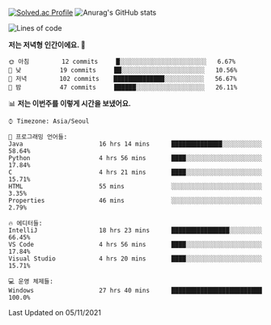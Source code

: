 

<!--
**PungwonLee/PungwonLee** is a ✨ _special_ ✨ repository because its `README.md` (this file) appears on your GitHub profile.

Here are some ideas to get you started:

- 🔭 I’m currently working on ...
- 🌱 I’m currently learning ...
- 👯 I’m looking to collaborate on ...
- 🤔 I’m looking for help with ...
- 💬 Ask me about ...
- 📫 How to reach me: ...
- 😄 Pronouns: ...
- ⚡ Fun fact: ...
-->
[![Solved.ac Profile](http://mazassumnida.wtf/api/v2/generate_badge?boj=vnddnjs00)](https://solved.ac/vnddnjs00/)
![Anurag's GitHub stats](https://github-readme-stats.vercel.app/api?username=PungwonLee&show_icons=true&theme=radical)
<!--START_SECTION:waka-->
![Lines of code](https://img.shields.io/badge/%EC%A0%80%EB%8A%94%20%EC%97%AC%ED%83%9C%EA%B9%8C%EC%A7%80%20-75803%20%EC%A4%84%EC%9D%98%20%EC%BD%94%EB%93%9C%EB%A5%BC%20%EC%9E%91%EC%84%B1%ED%96%88%EC%96%B4%EC%9A%94.-blue)

**저는 저녁형 인간이에요. 🦉** 

```text
🌞 아침         12 commits     █░░░░░░░░░░░░░░░░░░░░░░░░   6.67% 
🌆 낮　         19 commits     ██░░░░░░░░░░░░░░░░░░░░░░░   10.56% 
🌃 저녁         102 commits    ██████████████░░░░░░░░░░░   56.67% 
🌙 밤　         47 commits     ██████░░░░░░░░░░░░░░░░░░░   26.11%

```


📊 **저는 이번주를 이렇게 시간을 보냈어요.** 

```text
⌚︎ Timezone: Asia/Seoul

💬 프로그래밍 언어들: 
Java                     16 hrs 14 mins      ██████████████░░░░░░░░░░░   58.64% 
Python                   4 hrs 56 mins       ████░░░░░░░░░░░░░░░░░░░░░   17.84% 
C                        4 hrs 21 mins       ████░░░░░░░░░░░░░░░░░░░░░   15.71% 
HTML                     55 mins             ░░░░░░░░░░░░░░░░░░░░░░░░░   3.35% 
Properties               46 mins             ░░░░░░░░░░░░░░░░░░░░░░░░░   2.79%

🔥 에디터들: 
IntelliJ                 18 hrs 23 mins      ████████████████░░░░░░░░░   66.45% 
VS Code                  4 hrs 56 mins       ████░░░░░░░░░░░░░░░░░░░░░   17.84% 
Visual Studio            4 hrs 20 mins       ████░░░░░░░░░░░░░░░░░░░░░   15.71%

💻 운영 체제들: 
Windows                  27 hrs 40 mins      █████████████████████████   100.0%

```


 Last Updated on 05/11/2021
<!--END_SECTION:waka-->
